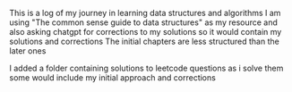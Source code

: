 This is a log of my journey in learning data structures and algorithms 
I am using "The common sense guide to data structures" as my resource and also asking chatgpt for corrections to my solutions so it would contain my solutions and corrections
The initial chapters are less structured than the later ones 

I added a folder containing solutions to leetcode questions as i solve them 
some would include my initial approach and corrections